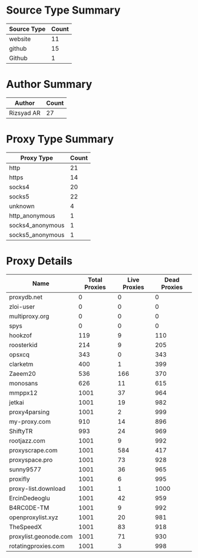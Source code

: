 # Source Type Summary

| Source Type | Count |
|-------------|-------|
| website | 11 |
| github | 15 |
| Github | 1 |


# Author Summary

| Author | Count |
|--------|-------|
| Rizsyad AR | 27 |


# Proxy Type Summary

| Proxy Type | Count |
|------------|-------|
| http | 21 |
| https | 14 |
| socks4 | 20 |
| socks5 | 22 |
| unknown | 4 |
| http_anonymous | 1 |
| socks4_anonymous | 1 |
| socks5_anonymous | 1 |


# Proxy Details

| Name | Total Proxies | Live Proxies | Dead Proxies |
|------|---------------|--------------|---------------|
| proxydb.net | 0 | 0 | 0 |
| zloi-user | 0 | 0 | 0 |
| multiproxy.org | 0 | 0 | 0 |
| spys | 0 | 0 | 0 |
| hookzof | 119 | 9 | 110 |
| roosterkid | 214 | 9 | 205 |
| opsxcq | 343 | 0 | 343 |
| clarketm | 400 | 1 | 399 |
| Zaeem20 | 536 | 166 | 370 |
| monosans | 626 | 11 | 615 |
| mmppx12 | 1001 | 37 | 964 |
| jetkai | 1001 | 19 | 982 |
| proxy4parsing | 1001 | 2 | 999 |
| my-proxy.com | 910 | 14 | 896 |
| ShiftyTR | 993 | 24 | 969 |
| rootjazz.com | 1001 | 9 | 992 |
| proxyscrape.com | 1001 | 584 | 417 |
| proxyspace.pro | 1001 | 73 | 928 |
| sunny9577 | 1001 | 36 | 965 |
| proxifly | 1001 | 6 | 995 |
| proxy-list.download | 1001 | 1 | 1000 |
| ErcinDedeoglu | 1001 | 42 | 959 |
| B4RC0DE-TM | 1001 | 9 | 992 |
| openproxylist.xyz | 1001 | 20 | 981 |
| TheSpeedX | 1001 | 83 | 918 |
| proxylist.geonode.com | 1001 | 71 | 930 |
| rotatingproxies.com | 1001 | 3 | 998 |
